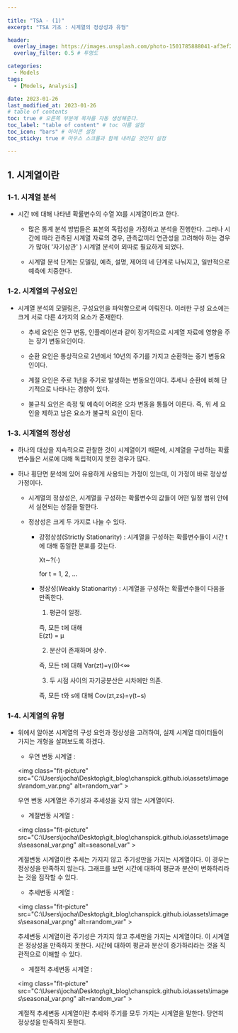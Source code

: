 ```yaml
---
  
title: "TSA - (1)"
excerpt: "TSA 기초 : 시계열의 정상성과 유형"

header:
  overlay_image: https://images.unsplash.com/photo-1501785888041-af3ef285b470?ixlib=rb-1.2.1&ixid=eyJhcHBfaWQiOjEyMDd9&auto=format&fit=crop&w=1350&q=80
  overlay_filter: 0.5 # 투명도

categories:
  - Models
tags:
  - [Models, Analysis]

date: 2023-01-26
last_modified_at: 2023-01-26
# table of contents
toc: true # 오른쪽 부분에 목차를 자동 생성해준다.
toc_label: "table of content" # toc 이름 설정
toc_icon: "bars" # 아이콘 설정
toc_sticky: true # 마우스 스크롤과 함께 내려갈 것인지 설정

---
```


## 1. 시계열이란




### 1-1. 시계열 분석

* 시간 t에 대해 나타낸 확률변수의 수열 Xt를 시계열이라고 한다.
 
  * 많은 통계 분석 방법들은 표본의 독립성을 가정하고 분석을 진행한다. 그러나 시간에 따라 관측된 시계열 자료의 경우, 관측값끼리 연관성을 고려해야 하는 경우가 많아( '자기상관' ) 시계열 분석이 외따로 필요하게 되었다.

  * 시계열 분석 단계는 모델링, 예측, 설명, 제어의 네 단계로 나눠지고, 일반적으로 예측에 치중한다.




### 1-2. 시계열의 구성요인

* 시계열 분석의 모델링은, 구성요인을 파악함으로써 이뤄진다. 이러한 구성 요소에는 크게 서로 다른 4가지의 요소가 존재한다.
 
  * 추세 요인은 인구 변동, 인플레이션과 같이 장기적으로 시계열 자료에 영향을 주는 장기 변동요인이다.

  * 순환 요인은 통상적으로 2년에서 10년의 주기를 가지고 순환하는 중기 변동요인이다. 

  * 계절 요인은 주로 1년을 주기로 발생하는 변동요인이다. 추세나 순환에 비해 단기적으로 나타나는 경향이 있다.

  * 불규칙 요인은 측정 및 예측이 어려운 오차 변동을 통틀어 이른다. 즉, 위 세 요인을 제하고 남은 요소가 불규칙 요인이 된다.



### 1-3. 시계열의 정상성

* 하나의 대상을 지속적으로 관찰한 것이 시계열이기 때문에, 시계열을 구성하는 확률변수들은 서로에 대해 독립적이지 못한 경우가 많다.
 
* 허나 횡단면 분석에 있어 유용하게 사용되는 가정이 있는데, 이 가정이 바로 정상성 가정이다.

  * 시계열의 정상성은, 시계열을 구성하는 확률변수의 값들이 어떤 일정 범위 안에서 실현되는 성질을 말한다. 

  * 정상성은 크게 두 가지로 나눌 수 있다.
    
    * 강정상성(Strictly Stationarity) : 시계열을 구성하는 확률변수들이 시간 t에 대해 동일한 분포를 갖는다.

      Xt∼?(⋅)
 
      for t = 1, 2, ...

    * 정상성(Weakly Stationarity) : 시계열을 구성하는 확률변수들이 다음을 만족한다. 
      1. 평균이 일정.

      즉, 모든 t에 대해  
      E(zt) = μ

      2. 분산이 존재하며 상수.

      즉, 모든 t에 대해 
      Var(zt)=γ(0)<∞

      3. 두 시점 사이의 자기공분산은 시차에만 의존.

      즉, 모든 t와 s에 대해 
      Cov(zt,zs)=γ(t−s)

    

### 1-4. 시계열의 유형

* 위에서 알아본 시계열의 구성 요인과 정상성을 고려하여, 실제 시계열 데이터들이 가지는 개형을 살펴보도록 하겠다.



  * 우연 변동 시계열 :

  <img class="fit-picture"  src="C:\Users\jocha\Desktop\git_blog\chanspick.github.io\assets\images\random_var.png"     alt=random_var" >


  우연 변동 시계열은 주기성과 추세성을 갖지 않는 시계열이다.



  * 계절변동 시계열 :

  <img class="fit-picture"  src="C:\Users\jocha\Desktop\git_blog\chanspick.github.io\assets\images\seasonal_var.png"     alt=seasonal_var" >


  계절변동 시계열이란 추세는 가지지 않고 주기성만을 가지는 시계열이다. 이 경우는 정상성을 만족하지 않는다.  그래프를 보면 시간에 대하여 평균과 분산이 변화하리라는 것을 짐작할 수 있다.




  * 추세변동 시계열 :

  <img class="fit-picture"  src="C:\Users\jocha\Desktop\git_blog\chanspick.github.io\assets\images\seasonal_var.png"     alt=random_var" >


  추세변동 시계열이란 주기성은 가지지 않고 추세만을 가지는 시계열이다. 이 시계열은 정상성을 만족하지 못한다. 시간에 대하여 평균과 분산이 증가하리라는 것을 직관적으로 이해할 수 있다.


  * 계절적 추세변동 시계열 :

  <img class="fit-picture"  src="C:\Users\jocha\Desktop\git_blog\chanspick.github.io\assets\images\seasonal_var.png"     alt=random_var" >


  계절적 추세변동 시계열이란 추세와 주기를 모두 가지는 시계열을 말한다. 당연히 정상성을 만족하지 못한다.




